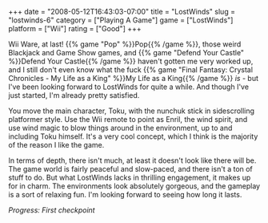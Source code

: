 +++
date = "2008-05-12T16:43:03-07:00"
title = "LostWinds"
slug = "lostwinds-6"
category = ["Playing A Game"]
game = ["LostWinds"]
platform = ["Wii"]
rating = ["Good"]
+++

Wii Ware, at last!  {{% game "Pop" %}}Pop{{% /game %}}, those weird Blackjack and Game Show games, and {{% game "Defend Your Castle" %}}Defend Your Castle{{% /game %}} haven't gotten me very worked up, and I still don't even know what the fuck {{% game "Final Fantasy: Crystal Chronicles - My Life as a King" %}}My Life as a King{{% /game %}} <i>is</i> - but I've been looking forward to LostWinds for quite a while.  And though I've just started, I'm already pretty satisfied.

You move the main character, Toku, with the nunchuk stick in sidescrolling platformer style.  Use the Wii remote to point as Enril, the wind spirit, and use wind magic to blow things around in the environment, up to and including Toku himself.  It's a very cool concept, which I think is the majority of the reason I like the game.

In terms of depth, there isn't much, at least it doesn't look like there will be.  The game world is fairly peaceful and slow-paced, and there isn't a ton of stuff to do.  But what LostWinds lacks in thrilling engagement, it makes up for in charm.  The environments look absolutely gorgeous, and the gameplay is a sort of relaxing fun.  I'm looking forward to seeing how long it lasts.

<i>Progress: First checkpoint</i>